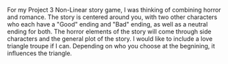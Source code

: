 For my Project 3 Non-Linear story game, I was thinking of combining horror and romance. The story is centered around you, with two other characters who each have a "Good" ending and "Bad" ending, as well as a neutral ending for both. The horror elements of the story will come through side characters and the general plot of the story. I would like to include a love triangle troupe if I can. Depending on who you choose at the begnining, it influences the triangle. 

